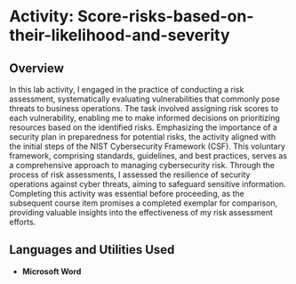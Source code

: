 <h1>Activity:  Score-risks-based-on-their-likelihood-and-severity</h1>

<h2>Overview</h2>
In this lab activity, I engaged in the practice of conducting a risk assessment, systematically evaluating vulnerabilities that commonly pose threats to business operations. The task involved assigning risk scores to each vulnerability, enabling me to make informed decisions on prioritizing resources based on the identified risks. Emphasizing the importance of a security plan in preparedness for potential risks, the activity aligned with the initial steps of the NIST Cybersecurity Framework (CSF). This voluntary framework, comprising standards, guidelines, and best practices, serves as a comprehensive approach to managing cybersecurity risk. Through the process of risk assessments, I assessed the resilience of security operations against cyber threats, aiming to safeguard sensitive information. Completing this activity was essential before proceeding, as the subsequent course item promises a completed exemplar for comparison, providing valuable insights into the effectiveness of my risk assessment efforts.
<br />


<h2>Languages and Utilities Used</h2>

- <b>Microsoft Word</b> 

